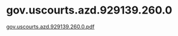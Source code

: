 # gov.uscourts.azd.929139.260.0

[gov.uscourts.azd.929139.260.0.pdf](gov%20uscourts%20azd%20929139%20260%200%206b3f72f59c084e3496648d0850af1ad2/gov.uscourts.azd.929139.260.0.pdf)
